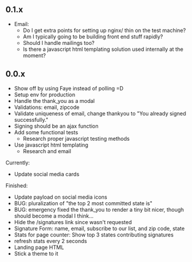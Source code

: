 ## 0.1.x
  - Email:
    * Do I get extra points for setting up nginx/ thin on the test machine?
    * Am I typically going to be building front end stuff rapidly?
    * Should I handle mailings too?
    * Is there a javascript html templating solution used internally at the moment?

## 0.0.x

  - Show off by using Faye instead of polling =D
  - Setup env for production
  - Handle the thank_you as a modal
  - Validations: email, zipcode
  - Validate uniqueness of email, change thankyou to "You already signed successfully."
  - Signing should be an ajax function
  - Add some functional tests
    * Research proper javascript testing methods
  - Use javascript html templating
    - Research and email


Currently:

  - Update social media cards



Finished:

  - Update payload on social media icons
  - BUG:  pluralization of "the top 2 most committed state is"
  - BUG: emergency fixed the thank_you to render a tiny bit nicer, though should become a modal I think...
  - Hide the /signatures link since wasn't requested
  - Signature Form: name, email, subscribe to our list, and zip code, state
  - Stats for page counter:  Show top 3 states contributing signatures
  - refresh stats every 2 seconds
  - Landing page HTML
  - Stick a theme to it
